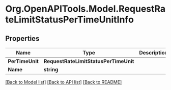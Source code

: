 # Org.OpenAPITools.Model.RequestRateLimitStatusPerTimeUnitInfo

## Properties

Name | Type | Description | Notes
------------ | ------------- | ------------- | -------------
**PerTimeUnit** | **RequestRateLimitStatusPerTimeUnit** |  | [optional] 
**Name** | **string** |  | [optional] 

[[Back to Model list]](../README.md#documentation-for-models) [[Back to API list]](../README.md#documentation-for-api-endpoints) [[Back to README]](../README.md)

